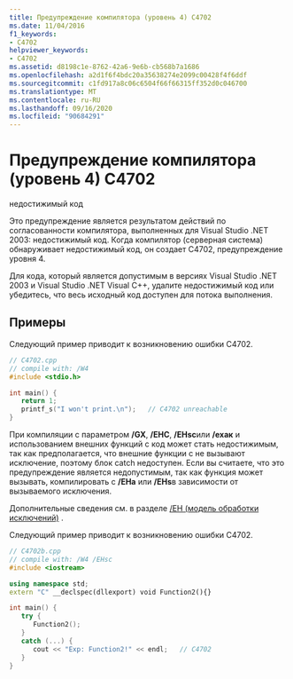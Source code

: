 ```yaml
---
title: Предупреждение компилятора (уровень 4) C4702
ms.date: 11/04/2016
f1_keywords:
- C4702
helpviewer_keywords:
- C4702
ms.assetid: d8198c1e-8762-42a6-9e6b-cb568b7a1686
ms.openlocfilehash: a2d1f6f4bdc20a35638274e2099c00428f4f6ddf
ms.sourcegitcommit: c1fd917a8c06c6504f66f66315ff352d0c046700
ms.translationtype: MT
ms.contentlocale: ru-RU
ms.lasthandoff: 09/16/2020
ms.locfileid: "90684291"
---
```

# <a name="compiler-warning-level-4-c4702"></a>Предупреждение компилятора (уровень 4) C4702

недостижимый код

Это предупреждение является результатом действий по согласованности компилятора, выполненных для Visual Studio .NET 2003: недостижимый код. Когда компилятор (серверная система) обнаруживает недостижимый код, он создает C4702, предупреждение уровня 4.

Для кода, который является допустимым в версиях Visual Studio .NET 2003 и Visual Studio .NET Visual C++, удалите недостижимый код или убедитесь, что весь исходный код доступен для потока выполнения.

## <a name="examples"></a>Примеры

Следующий пример приводит к возникновению ошибки C4702.

```cpp
// C4702.cpp
// compile with: /W4
#include <stdio.h>

int main() {
   return 1;
   printf_s("I won't print.\n");   // C4702 unreachable
}
```

При компиляции с параметром **/GX**, **/EHC**, **/EHsc**или **/ехак** и использованием внешних функций c код может стать недостижимым, так как предполагается, что внешние функции c не вызывают исключение, поэтому блок catch недоступен.  Если вы считаете, что это предупреждение является недопустимым, так как функция может вызывать, компилировать с **/EHa** или **/EHs**в зависимости от вызываемого исключения.

Дополнительные сведения см. в разделе [/EH (модель обработки исключений)](../../build/reference/eh-exception-handling-model.md) .

Следующий пример приводит к возникновению ошибки C4702.

```cpp
// C4702b.cpp
// compile with: /W4 /EHsc
#include <iostream>

using namespace std;
extern "C" __declspec(dllexport) void Function2(){}

int main() {
   try {
      Function2();
   }
   catch (...) {
      cout << "Exp: Function2!" << endl;   // C4702
   }
}
```
